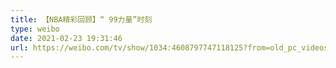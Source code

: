```yaml
---
title: 【NBA精彩回顾】“ 99力量”时刻
type: weibo
date: 2021-02-23 19:31:46
url: https://weibo.com/tv/show/1034:4608797747118125?from=old_pc_videoshow
---
```


<!-- more -->